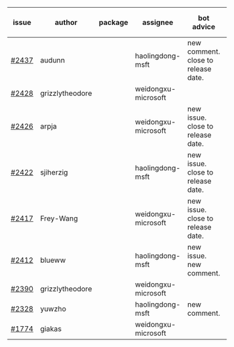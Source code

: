 | issue | author | package | assignee | bot advice | created date of issue | target release date | date from target |
| ------ | ------ | ------ | ------ | ------ | ------ | ------ | :-----: |
| [#2437](https://github.com/Azure/sdk-release-request/issues/2437) | audunn |  | haolingdong-msft | new comment. close to release date.  | 02-10 | 02-14 | 1 |
| [#2428](https://github.com/Azure/sdk-release-request/issues/2428) | grizzlytheodore |  | weidongxu-microsoft |  | 02-09 | 02-23 |  |
| [#2426](https://github.com/Azure/sdk-release-request/issues/2426) | arpja |  | weidongxu-microsoft | new issue. close to release date.  | 02-09 | 02-14 | 1 |
| [#2422](https://github.com/Azure/sdk-release-request/issues/2422) | sjiherzig |  | haolingdong-msft | new issue. close to release date.  | 02-07 | 02-15 | 2 |
| [#2417](https://github.com/Azure/sdk-release-request/issues/2417) | Frey-Wang |  | weidongxu-microsoft | new issue. close to release date.  | 02-07 | 02-14 | 1 |
| [#2412](https://github.com/Azure/sdk-release-request/issues/2412) | blueww |  | haolingdong-msft | new issue. new comment. | 02-07 | 02-09 |  |
| [#2390](https://github.com/Azure/sdk-release-request/issues/2390) | grizzlytheodore |  | weidongxu-microsoft |  | 01-19 | 01-28 |  |
| [#2328](https://github.com/Azure/sdk-release-request/issues/2328) | yuwzho |  | haolingdong-msft | new comment. | 12-22 | 01-17 |  |
| [#1774](https://github.com/Azure/sdk-release-request/issues/1774) | giakas |  | weidongxu-microsoft |  | 07-14 | 07-19 |  |
